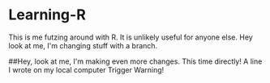 # Learning-R
This is me futzing around with R. It is unlikely useful for anyone else.
Hey look at me, I'm changing stuff with a branch.

##Hey, look at me, I'm making even more changes. This time directly!
A line I wrote on my local computer
Trigger Warning!
